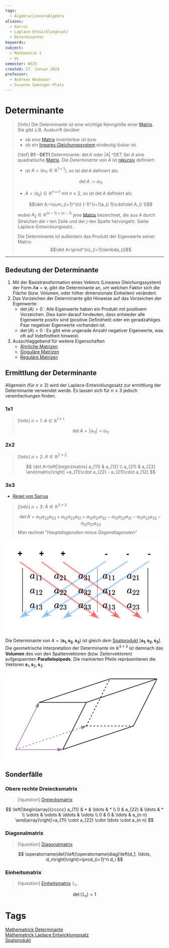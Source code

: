 ```yaml
---
tags:
  - Algebra/LineareAlgebra
aliases:
  - Sarrus
  - Laplace-Entwicklungssatz
  - Determinanten
keywords: 
subject:
  - Mathematik 1
  - VL
semester: WS23
created: 27. Januar 2024
professor:
  - Andreas Neubauer
  - Susanne Saminger-Platz
---
```

 

# Determinante

> [!info] Die Determinante ist eine wichtige Kenngröße einer [Matrix](Matrix.md).  
> Sie gibt z.B. Auskunft darüber
> - ob eine [Matrix](Matrix.md) invertierbar ist bzw.
> - ob ein [lineares Gleichungssystem](Lineare%20Gleichungssysteme.md) eindeutig lösbar ist.

> [!def] **D1 - DET)** Determinante: $\det A$ oder $|A|$ ^DET
> Sei $A$ eine quadratische [Matrix](Matrix.md). Die *Determinante* von $A$ ist [rekursiv](../../Softwareentwicklung/DS-Algo/Rekursion.md) definiert:
> - ist $A=(a_{11}\in \mathbb{R}^{1\times 1})$, so ist $\det A$ definiert als:  
>
> $$\det A:=a_{11}$$
>
> - $A=(a_{ij})\in \mathbb{R}^{n\times n}$ mit $n\geq 2$, so ist $\det A$ definiert als:  
>
> $$\det A:=\sum_{i=1}^{n} (-1)^{i+1}a_{i 1}\cdot\det A_{i 1}$$
>
> wobei $A_{ij} \in \mathbb{R}^{(n-1)\times(n-1)}$ jene [Matrix](Matrix.md) bezeichnet, die aus $A$ durch Streichen der $i$-ten Zeile und der $j$-ten Spalte hervorgeht. Siehe Laplace-Entwicklungssatz.
> 
> Die Determinante ist außerdem das Produkt der Eigenwerte seiner Matrix:
> $$\det A=\prod^{n}_{i=1}\lambda_{i}$$


---

## Bedeutung der Determinante

1. Mit der Basistransformation eines Vektors (Lineares Gleichungssystem) der Form $A\mathbf{x}=\mathbf{v}$, gibt die Determinante an, um welchen Faktor sich die Fläche (bzw. Volumen, oder höher dimensionale Einheiten) verändert.
2. Das Vorzeichen der Determinante gibt Hinweise auf das Vorzeichen der Eigenwerte:
	- $\det(A)>0$ : Alle Eigenwerte haben ein Produkt mit positivem Vorzeichen. Dies kann darauf hindeuten, dass entweder alle Eigenwerte positiv sind (positive Definitheit) oder ein geradzahliges Paar negativer Eigenwerte vorhanden ist.
	- $\det(A)<0$ : Es gibt eine ungerade Anzahl negativer Eigenwerte, was oft auf Indefinitheit hinweist.
3. Ausschlaggebend für weitere Eigenschaften
	- [Ähnliche Matrizen](Ähnliche%20Matrizen.md)
	- [Singuläre Matrizen](Singuläre%20Matrizen.md)
	- [Reguläre Matrizen](Reguläre%20Matrizen.md)

## Ermittlung der Determinante

Allgemein (für $n\geq 2$) wird der Laplace-Entwicklungssatz zur ermittlung der Determinante verwendet werde. Es lassen sich für $n\leq 3$ jedoch vereinfachungen finden. 

### 1x1

> [!info] $n=1$: $A \in \mathbb{R}^{1\times 1}$ 
>
> $$\det A = | a_{11} | =a_{11}$$ 

### 2x2

> [!info] $n=2$: $A \in \mathbb{R}^{2\times 2}$
>
> $$
> \det A=\left|\begin{matrix}
> a_{11} & a_{12} \\
> a_{21} & a_{22}
> \end{matrix}\right| =a_{11}\cdot a_{22} - a_{21}\cdot a_{12}
> $$

### 3x3

- [Regel von Sarrus](Regel%20von%20Sarrus.md)

> [!info] $n = 3$: $A \in \mathbb{R}^{3\times 3}$
> 
> $$\det A=a_{11} a_{22} a_{33}+a_{12} a_{23} a_{31}+a_{13} a_{21} a_{32}-a_{13} a_{22} a_{31}-a_{11} a_{23} a_{32}-a_{12} a_{21} a_{33}$$ 
> Man rechnet ”*Hauptdiagonalen minus Gegendiagonalen*“ 

![invert_dark|500](assets/Pasted%20image%2020250323165958.png)

Die Determinante von $A = (\mathbf{s_{1}},\mathbf{s_{2}}, \mathbf{s_{3}})$ ist gleich dem [Spatprodukt](Spatprodukt.md) $[\mathbf{s_{1}},\mathbf{s_{2}}, \mathbf{s_{3}}]$. Die geometrische Interpretation der Determinante im $\mathbb{R}^{3\times 3}$ ist demnach das **Volumen** des von den Spaltenvektoren (bzw. Zeilenvektoren) aufgespannten **Parallelepipeds**. Die markierten Pfeile repräsentieren die Vektoren $\mathbf{s}_{1}, \mathbf{s}_{2}, \mathbf{s}_{3}$

![invert_dark|500](assets/Pasted%20image%2020250323161221.png)

## Sonderfälle

### Obere rechte Dreiecksmatrix

> [!question] [Dreiecksmatrix](Dreiecksmatrix.md)

$$
\left|\begin{array}{ccccc}
a_{11} & * & \ldots & * \\
0 & a_{22} & \ldots & * \\
\vdots & \vdots & \ddots & \vdots \\
0 & 0 & \ldots & a_{n n}
\end{array}\right|=a_{11} \cdot a_{22} \cdot \ldots \cdot a_{n n}
$$

### Diagonalmatrix

> [!question] [Diagonalmatrix](Diagonalmatrix.md)

$$ \operatorname{det}\left(\operatorname{diag}\left(d_1, \ldots, d_n\right)\right)=\prod_{i=1}^n d_i $$

### Einheitsmatrix

> [!question] [Einheitsmatrix](Einheitsmatrix.md) $\mathbb{1}_n$

$$\operatorname{det}\left(\mathbb{1}_n\right)=1$$

# Tags

[Mathematrick Determinante](https://www.youtube.com/watch?v=dJ7d9wwC2sw)  
[Mathematrick Laplace Entwicklungssatz](https://www.youtube.com/watch?v=3cG0HWdmHLI)  
[Spatprodukt](Spatprodukt.md)